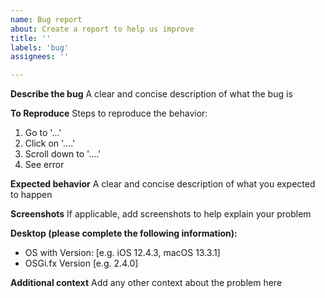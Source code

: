 ```yaml
---
name: Bug report
about: Create a report to help us improve
title: ''
labels: 'bug'
assignees: ''

---
```


**Describe the bug**
A clear and concise description of what the bug is

**To Reproduce**
Steps to reproduce the behavior:
1. Go to '...'
2. Click on '....'
3. Scroll down to '....'
4. See error

**Expected behavior**
A clear and concise description of what you expected to happen

**Screenshots**
If applicable, add screenshots to help explain your problem

**Desktop (please complete the following information):**
 - OS with Version: [e.g. iOS 12.4.3, macOS 13.3.1]
 - OSGi.fx Version [e.g. 2.4.0]

**Additional context**
Add any other context about the problem here
